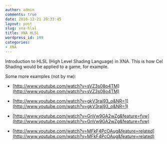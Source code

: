 ```yaml
---
author: admin
comments: true
date: 2010-12-21 20:33:45
layout: post
slug: xna-hlsl
title: XNA HLSL
wordpress_id: 199
categories:
- XNA
---
```


Introduction to HLSL (High Level Shading Language) in XNA. This is how Cel Shading would be applied to a game, for example.




Some more examples (not by me):






  * [http://www.youtube.com/watch?v=sVZ3s08o4TM](http://www.youtube.com/watch?v=sVZ3s08o4TM)


  * [http://www.youtube.com/watch?v=gkV3raj93_o&NR=1](http://www.youtube.com/watch?v=gkV3raj93_o&NR=1)


  * [http://www.youtube.com/watch?v=GnVw9GA2wZg&feature=fvw](http://www.youtube.com/watch?v=GnVw9GA2wZg&feature=fvw)


  * [http://www.youtube.com/watch?v=MFkF4PcOAug&feature=related](http://www.youtube.com/watch?v=MFkF4PcOAug&feature=related)



